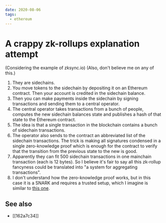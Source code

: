 ```yaml
---
date: 2020-08-06
tags:
  - ethereum
---
```


# A crappy zk-rollups explanation attempt

(Considering the example of zksync.io)
(Also, don't believe me on any of this.)

1. They are sidechains.
2. You move tokens to the sidechain by depositing it on an Ethereum contract. Then your account is credited in the sidechain balance.
3. Then you can make payments inside the sidechain by signing transactions and sending them to a central operator.
4. The central operator takes transactions from a bunch of people, computes the new sidechain balances state and publishes a hash of that state to the Ethereum contract.
5. The idea is that a single transaction in the blockchain contains a bunch of sidechain transactions.
6. The operator also sends to the contract an abbreviated list of the sidechain transactions. The trick is making all signatures condensed in a single zero-knowledge proof which is enough for the contract to verify that the transition from the previous state to the new is good.
7. Apparently they can fit 500 sidechain transactions in one mainchain transaction (each is 12 bytes). So I believe it's fair to say all this zk-rollup fancyness could be translated into "a system for aggregating transactions".
8. I don't understand how the zero-knowledge proof works, but in this case it is a SNARK and requires a trusted setup, which I imagine is similar to [this one](https://petertodd.org/2016/cypherpunk-desert-bus-zcash-trusted-setup-ceremony).

## See also

* [[162a7c34]]
